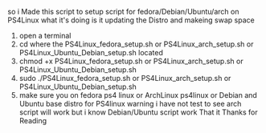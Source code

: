so i Made this script to setup script for fedora/Debian/Ubuntu/arch  on PS4Linux
what it's doing is it updating the Distro and makeing  swap space
1. open a terminal
2. cd where the PS4Linux_fedora_setup.sh  or PS4Linux_arch_setup.sh or PS4Linux_Ubuntu_Debian_setup.sh located
3. chmod +x PS4Linux_fedora_setup.sh  or PS4Linux_arch_setup.sh or PS4Linux_Ubuntu_Debian_setup.sh
4. sudo ./PS4Linux_fedora_setup.sh   or PS4Linux_arch_setup.sh or PS4Linux_Ubuntu_Debian_setup.sh
5. make sure you on fedora ps4 linux or ArchLinux ps4linux or Debian and Ubuntu base distro for  PS4linux
warning i have not test to see arch script will work but i know Debian/Ubuntu script work
That it 
Thanks for Reading
